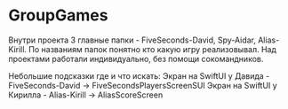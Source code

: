 # GroupGames
Внутри проекта 3 главные папки - FiveSeconds-David, Spy-Aidar, Alias-Kirill. По названиям папок понятно кто какую игру реализовывал. Над проектами работали индивидуально, без помощи сокомандников. 


Небольшие подсказки где и что искать:
Экран на SwiftUI у Давида - FiveSeconds-David -> FiveSecondsPlayersScreenSUI
Экран на SwiftUI у Кирилла - Alias-Kirill -> AliasScoreScreen
